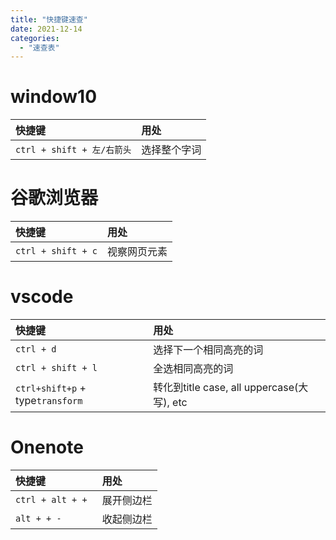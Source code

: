 ```yaml
---
title: "快捷键速查"
date: 2021-12-14
categories:
  - "速查表"
---
```


# window10
| 快捷键 |  用处                       |  
|:-------| :--------------------------| 
|``ctrl + shift + 左/右箭头`` | 选择整个字词|
# 谷歌浏览器
| 快捷键 |  用处                       |  
|:-------| :--------------------------| 
|``ctrl + shift + c`` | 视察网页元素|
# vscode
| 快捷键 |  用处                       |  
|:-------| :--------------------------| 
|``ctrl + d`` | 选择下一个相同高亮的词|
|``ctrl + shift + l`` | 全选相同高亮的词|
|``ctrl+shift+p`` + type``transform``| 转化到title case, all uppercase(大写), etc|
# Onenote
| 快捷键 |  用处                       |  
|:-------| :--------------------------| 
|``ctrl + alt + + `` | 展开侧边栏|
|``alt + + -`` | 收起侧边栏|
